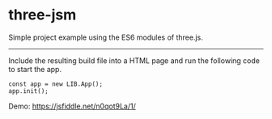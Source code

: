 # three-jsm
Simple project example using the ES6 modules of three.js.

---

Include the resulting build file into a HTML page and run the following code to start the app.

    const app = new LIB.App();
    app.init();

Demo: https://jsfiddle.net/n0qot9La/1/
